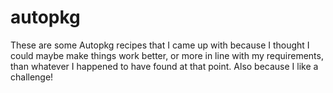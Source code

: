 # autopkg

These are some Autopkg recipes that I came up with because I thought I could maybe make things work better, or more in line with my requirements, than whatever I happened to have found at that point.  Also because I like a challenge!
